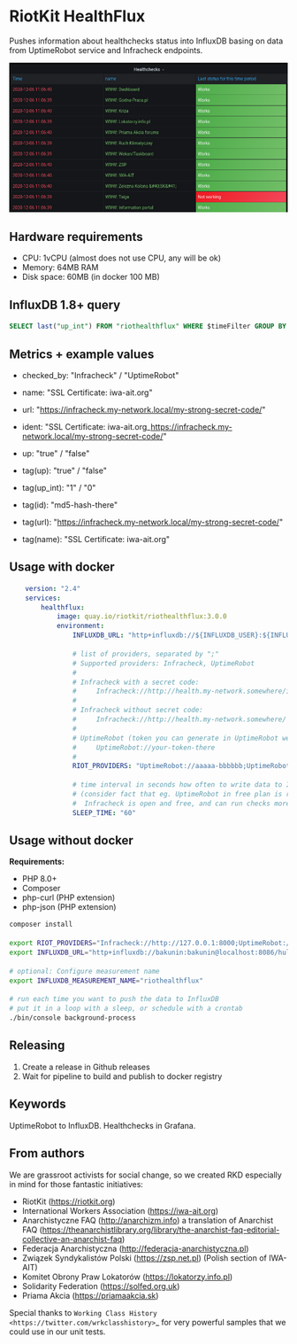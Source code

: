 RiotKit HealthFlux
==================

Pushes information about healthchecks status into InfluxDB basing on data from UptimeRobot service and Infracheck endpoints.

![.github/img.png](.github/img.png)

Hardware requirements
---------------------

- CPU: 1vCPU (almost does not use CPU, any will be ok)
- Memory: 64MB RAM
- Disk space: 60MB (in docker 100 MB)

InfluxDB 1.8+ query
-------------------

```sql
SELECT last("up_int") FROM "riothealthflux" WHERE $timeFilter GROUP BY "name" 
```

Metrics + example values
------------------------

- checked_by: "Infracheck" / "UptimeRobot"
- name: "SSL Certificate: iwa-ait.org"
- url: "https://infracheck.my-network.local/my-strong-secret-code/"
- ident: "SSL Certificate: iwa-ait.org_https://infracheck.my-network.local/my-strong-secret-code/"
- up: "true" / "false"

- tag(up): "true" / "false"
- tag(up_int): "1" / "0"
- tag(id): "md5-hash-there"
- tag(url): "https://infracheck.my-network.local/my-strong-secret-code/"
- tag(name): "SSL Certificate: iwa-ait.org"

Usage with docker
-----------------

```yaml
    version: "2.4"
    services:
        healthflux:
            image: quay.io/riotkit/riothealthflux:3.0.0
            environment:
                INFLUXDB_URL: "http+influxdb://${INFLUXDB_USER}:${INFLUXDB_USER_PASSWORD}@influxdb:8086/${STATS_DB_NAME}"
                
                # list of providers, separated by ";"
                # Supported providers: Infracheck, UptimeRobot
                # 
                # Infracheck with a secret code:
                #     Infracheck://http://health.my-network.somewhere/infracheck-secret-code-there
                # 
                # Infracheck without secret code:
                #     Infracheck://http://health.my-network.somewhere/
                #
                # UptimeRobot (token you can generate in UptimeRobot web user interface in dashboard settings):
                #     UptimeRobot://your-token-there
                #
                RIOT_PROVIDERS: "UptimeRobot://aaaaa-bbbbbb;UptimeRobot://xxxx-yyyyyy;Infracheck://cccccc-ddddddd"
                
                # time interval in seconds how often to write data to InfluxDB
                # (consider fact that eg. UptimeRobot in free plan is running checks every 5 minutes. 
                #  Infracheck is open and free, and can run checks more often as you wish)
                SLEEP_TIME: "60"
```

Usage without docker
--------------------

**Requirements:**
- PHP 8.0+
- Composer
- php-curl (PHP extension)
- php-json (PHP extension)

```bash
composer install

export RIOT_PROVIDERS="Infracheck://http://127.0.0.1:8000;UptimeRobot://..." 
export INFLUXDB_URL="http+influxdb://bakunin:bakunin@localhost:8086/hulajpole"

# optional: Configure measurement name
export INFLUXDB_MEASUREMENT_NAME="riothealthflux"

# run each time you want to push the data to InfluxDB
# put it in a loop with a sleep, or schedule with a crontab
./bin/console background-process
```

Releasing
---------

1. Create a release in Github releases
2. Wait for pipeline to build and publish to docker registry

Keywords
--------

UptimeRobot to InfluxDB. Healthchecks in Grafana.

From authors
------------

We are grassroot activists for social change, so we created RKD especially in mind for those fantastic initiatives:

- RiotKit (https://riotkit.org)
- International Workers Association (https://iwa-ait.org)
- Anarchistyczne FAQ (http://anarchizm.info) a translation of Anarchist FAQ (https://theanarchistlibrary.org/library/the-anarchist-faq-editorial-collective-an-anarchist-faq)
- Federacja Anarchistyczna (http://federacja-anarchistyczna.pl)
- Związek Syndykalistów Polski (https://zsp.net.pl) (Polish section of IWA-AIT)
- Komitet Obrony Praw Lokatorów (https://lokatorzy.info.pl)
- Solidarity Federation (https://solfed.org.uk)
- Priama Akcia (https://priamaakcia.sk)

Special thanks to `Working Class History <https://twitter.com/wrkclasshistory>`_ for very powerful samples that we could use in our unit tests.